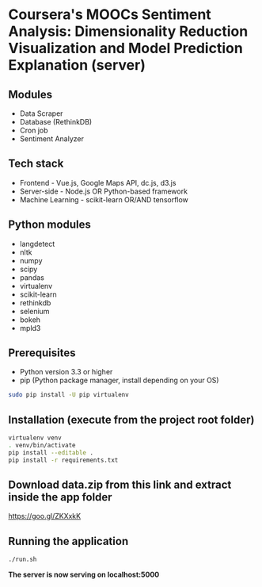 Coursera's MOOCs Sentiment Analysis: Dimensionality Reduction Visualization and Model Prediction Explanation (server)
=====================================================================================================================

## Modules
* Data Scraper
* Database (RethinkDB)
* Cron job
* Sentiment Analyzer

## Tech stack
* Frontend - Vue.js, Google Maps API, dc.js, d3.js
* Server-side - Node.js OR Python-based framework
* Machine Learning - scikit-learn OR/AND tensorflow

## Python modules
* langdetect
* nltk
* numpy
* scipy
* pandas
* virtualenv
* scikit-learn
* rethinkdb
* selenium
* bokeh
* mpld3

## Prerequisites
* Python version 3.3 or higher
* pip (Python package manager, install depending on your OS)
``` bash
sudo pip install -U pip virtualenv
```

## Installation (execute from the project root folder)
``` bash
virtualenv venv
. venv/bin/activate
pip install --editable .
pip install -r requirements.txt
```

## Download data.zip from this link and extract inside the app folder
https://goo.gl/ZKXxkK

## Running the application
``` bash
./run.sh
```

**The server is now serving on localhost:5000**
